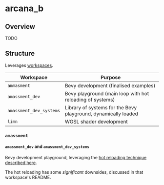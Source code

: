 # arcana_b

## Overview

TODO

## Structure

Leverages [workspaces](https://doc.rust-lang.org/cargo/reference/workspaces.html).

| Workspace               | Purpose                                                        |
| ----------------------- | -------------------------------------------------------------- |
| `ammasment`             | Bevy development (finalised examples)                          |
| `amassment_dev`         | Bevy playground (main loop with hot reloading of systems)      |
| `amassment_dev_systems` | Library of systems for the Bevy playground, dynamically loaded |
| `limn`                  | WGSL shader development                                        |

### `amassment`

#### `amassment_dev` and `amassment_dev_systems`

Bevy development playground, leveraging the [hot reloading technique described here](https://robert.kra.hn/posts/hot-reloading-rust/).

The hot reloading has some *significant* downsides, discussed in that workspace's README.
